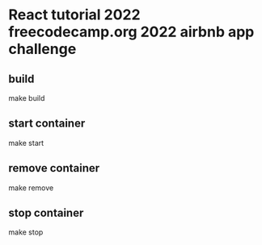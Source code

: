 # React tutorial 2022 freecodecamp.org 2022 airbnb app challenge

## build

make build

## start container

make start

## remove container

make remove

## stop container

make stop
